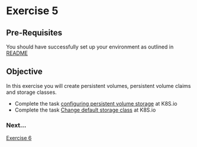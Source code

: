 # Exercise 5 #

## Pre-Requisites ##

You should have successfully set up your environment as outlined in [README](./README.md)

## Objective ##

In this exercise you will create persistent volumes, persistent volume claims and storage classes.

* Complete the task [configuring persistent volume storage](https://kubernetes.io/docs/tasks/configure-pod-container/configure-persistent-volume-storage/) at K8S.io
* Complete the task [Change default storage class](https://kubernetes.io/docs/tasks/administer-cluster/change-default-storage-class/) at K8S.io

### Next... ###

[Exercise 6](./exercise6.md)